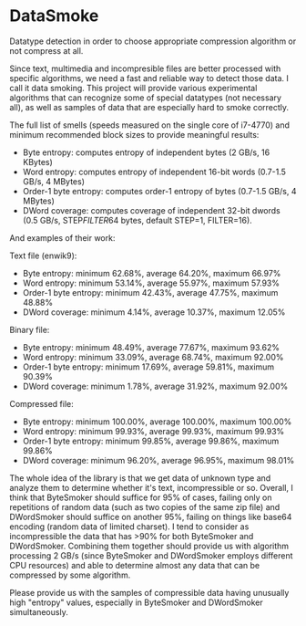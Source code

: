 DataSmoke
=========

Datatype detection in order to choose appropriate compression algorithm or not compress at all.

Since text, multimedia and incompresible files are better processed with specific algorithms, we need a fast and reliable way to detect those data. I call it data smoking. This project will provide various experimental algorithms that can recognize some of special datatypes (not necessary all), as well as samples of data that are especially hard to smoke correctly.


The full list of smells (speeds measured on the single core of i7-4770) and minimum recommended block sizes to provide meaningful results:

- Byte entropy: computes entropy of independent bytes (2 GB/s, 16 KBytes)
- Word entropy: computes entropy of independent 16-bit words (0.7-1.5 GB/s, 4 MBytes)
- Order-1 byte entropy: computes order-1 entropy of bytes (0.7-1.5 GB/s, 4 MBytes)
- DWord coverage: computes coverage of independent 32-bit dwords (0.5 GB/s, STEP*FILTER*64 bytes, default STEP=1, FILTER=16).


And examples of their work:

Text file (enwik9):
- Byte entropy: minimum 62.68%, average 64.20%, maximum 66.97%
- Word entropy: minimum 53.14%, average 55.97%, maximum 57.93%
- Order-1 byte entropy: minimum 42.43%, average 47.75%, maximum 48.88%
- DWord coverage: minimum 4.14%, average 10.37%, maximum 12.05%

Binary file:
- Byte entropy: minimum 48.49%, average 77.67%, maximum 93.62%
- Word entropy: minimum 33.09%, average 68.74%, maximum 92.00%
- Order-1 byte entropy: minimum 17.69%, average 59.81%, maximum 90.39%
- DWord coverage: minimum 1.78%, average 31.92%, maximum 92.00%

Compressed file:
- Byte entropy: minimum 100.00%, average 100.00%, maximum 100.00%
- Word entropy: minimum 99.93%, average 99.93%, maximum 99.93%
- Order-1 byte entropy: minimum 99.85%, average 99.86%, maximum 99.86%
- DWord coverage: minimum 96.20%, average 96.95%, maximum 98.01%


The whole idea of the library is that we get data of unknown type and analyze them to determine whether it's text, incompressible or so. Overall, I think that ByteSmoker should suffice for 95% of cases, failing only on repetitions of random data (such as two copies of the same zip file) and DWordSmoker should suffice on another 95%, failing on things like base64 encoding (random data of limited charset). I tend to consider as incompressible the data that has >90% for both ByteSmoker and DWordSmoker. Combining them together should provide us with algorithm processing 2 GB/s (since ByteSmoker and DWordSmoker employs different CPU resources) and able to determine almost any data that can be compressed by some algorithm.

Please provide us with the samples of compressible data having unusually high "entropy" values, especially in ByteSmoker and DWordSmoker simultaneously.
